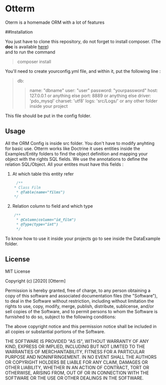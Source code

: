 # Otterm

Oterm is a homemade ORM with a lot of features

##Installation

You just have to clone this repository, do not forget to install composer. (The **doc** is available [here](https://getcomposer.org/))  
and to run the command
>composer install  

You'll need to create yourconfig.yml file, and within it,
 put the following line :   

>  
>db:
>> name: "dbname"
>> user: "user"
>> password: "yourpassword"
>> host: 127.0.0.1 or anything else
>> port: 8889 or anything else
>> driver: 'pdo_mysql'
>> charset: 'utf8'
>> logs: 'src/Logs/' or any other folder inside your project
>

This file should be put in the config folder. 

## Usage

All the ORM Config is inside src folder. You don't have to modify anyhting for basic use.
Otterm works like Doctrine it uses entities inside the Examples/Entity folders to find the object definition and mapping your object with the rights SQL fields.
We use the annotations to define the relation SQL/Object.
All your entites must have this fields :
1. At which table this entity refer
```php
     /**
    * Class Film
     * @Table(name="films")
    */
```
2. Relation column to field and which type
```php
    /**
     * @Column(column="id_film")
     * @Type(type="int")
     */
```

To know how to use it inside your projects go to see inside the DataExample folder.

## License
MIT License

Copyright (c) [2020] [Otterm]

Permission is hereby granted, free of charge, to any person obtaining a copy
of this software and associated documentation files (the "Software"), to deal
in the Software without restriction, including without limitation the rights
to use, copy, modify, merge, publish, distribute, sublicense, and/or sell
copies of the Software, and to permit persons to whom the Software is
furnished to do so, subject to the following conditions:

The above copyright notice and this permission notice shall be included in all
copies or substantial portions of the Software.

THE SOFTWARE IS PROVIDED "AS IS", WITHOUT WARRANTY OF ANY KIND, EXPRESS OR
IMPLIED, INCLUDING BUT NOT LIMITED TO THE WARRANTIES OF MERCHANTABILITY,
FITNESS FOR A PARTICULAR PURPOSE AND NONINFRINGEMENT. IN NO EVENT SHALL THE
AUTHORS OR COPYRIGHT HOLDERS BE LIABLE FOR ANY CLAIM, DAMAGES OR OTHER
LIABILITY, WHETHER IN AN ACTION OF CONTRACT, TORT OR OTHERWISE, ARISING FROM,
OUT OF OR IN CONNECTION WITH THE SOFTWARE OR THE USE OR OTHER DEALINGS IN THE
SOFTWARE.